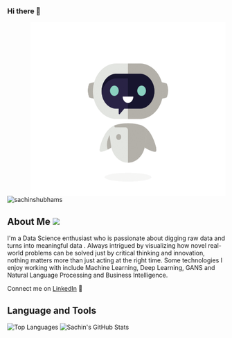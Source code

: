 ### Hi there 👋
<img align="right" src="https://github.com/sachinshubhams/sachinshubhams/blob/main/Assistant.gif" height="400" width="450">

<p align="left"> <img src="https://komarev.com/ghpvc/?username=sachinshubhams" alt="sachinshubhams" /> </p>




<h2 align="top">About Me <img src="https://media.giphy.com/media/fYSnHlufseco8Fh93Z/giphy.gif" width="30"></h2>

I'm a Data Science enthusiast who is passionate about digging raw data and turns into meaningful data . Always intrigued by visualizing how novel real-world problems can be solved just by critical thinking and innovation, nothing matters more than just acting at the right time. Some technologies I enjoy working with include Machine Learning, Deep Learning, GANS and Natural Language Processing and Business Intelligence. 

Connect me on <a href="https://www.linkedin.com/in/sachinshubham/" target="_blank">LinkedIn</a> 💼

<!--
**sachinshubhams/sachinshubhams** is a ✨ _special_ ✨ repository because its `README.md` (this file) appears on your GitHub profile.


Here are some ideas to get you started:
- 🔭 I’m currently working on ...
- 🌱 I’m currently learning ...
- 👯 I’m looking to collaborate on ...
- 🤔 I’m looking for help with ...
- 💬 Ask me about ...
- 📫 How to reach me: ...
- 😄 Pronouns: ...
- ⚡ Fun fact: ...
-->

## **Language and Tools**


  
![Top Languages](https://github-readme-stats.vercel.app/api/top-langs/?username=sachinshubhams&theme=radical)
![Sachin's GitHub Stats](https://github-readme-stats.vercel.app/api?username=sachinshubhams&hide=prs,issues,contribs?username=sachinshubhams&count_private=true?username=sachinshubhams&show_icons=true&theme=radical)

